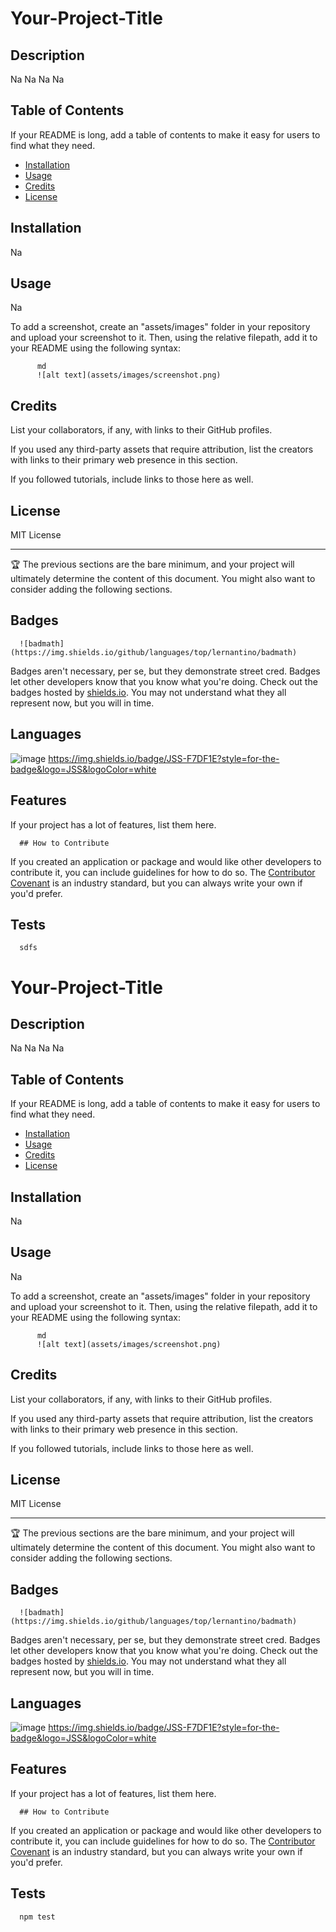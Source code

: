 
  # Your-Project-Title
      
  ## Description
      
  Na
  Na
  Na
  Na
      
  ## Table of Contents
      
  If your README is long, add a table of contents to make it easy for users to find what they need.
      
  - [Installation](#installation)
  - [Usage](#usage)
  - [Credits](#credits)
  - [License](#license)
      
  ## Installation
      
  Na
      
      
  ## Usage
      
  Na
      
      
  To add a screenshot, create an "assets/images" folder in your repository and upload your screenshot to it. Then, using the relative filepath, add it to your README using the following syntax:
      
          md
          ![alt text](assets/images/screenshot.png)
          
      
  ## Credits
      
  List your collaborators, if any, with links to their GitHub profiles.
      
  If you used any third-party assets that require attribution, list the creators with links to their primary web presence in this section.
      
  If you followed tutorials, include links to those here as well.
      
  ## License
      
  MIT License
      
      
  ---
      
  🏆 The previous sections are the bare minimum, and your project will ultimately determine the content of this document. You might also want to consider adding the following sections.
      
  ## Badges
      
      ![badmath](https://img.shields.io/github/languages/top/lernantino/badmath)
      
  Badges aren't necessary, per se, but they demonstrate street cred. Badges let other developers know that you know what you're doing. Check out the badges hosted by [shields.io](https://shields.io/). You may not understand what they all represent now, but you will in time.
      
  ## Languages 
      
      
  ![image]({BadgeURLHere})
      https://img.shields.io/badge/JSS-F7DF1E?style=for-the-badge&logo=JSS&logoColor=white
      
  ## Features
      
  If your project has a lot of features, list them here.
      
      ## How to Contribute
      
  If you created an application or package and would like other developers to contribute it, you can include guidelines for how to do so. The [Contributor Covenant](https://www.contributor-covenant.org/) is an industry standard, but you can always write your own if you'd prefer.
      
  ## Tests
      sdfs


  # Your-Project-Title
      
  ## Description
      
  Na
  Na
  Na
  Na
      
  ## Table of Contents
      
  If your README is long, add a table of contents to make it easy for users to find what they need.
      
  - [Installation](#installation)
  - [Usage](#usage)
  - [Credits](#credits)
  - [License](#license)
      
  ## Installation
      
  Na
      
      
  ## Usage
      
  Na
      
      
  To add a screenshot, create an "assets/images" folder in your repository and upload your screenshot to it. Then, using the relative filepath, add it to your README using the following syntax:
      
          md
          ![alt text](assets/images/screenshot.png)
          
      
  ## Credits
      
  List your collaborators, if any, with links to their GitHub profiles.
      
  If you used any third-party assets that require attribution, list the creators with links to their primary web presence in this section.
      
  If you followed tutorials, include links to those here as well.
      
  ## License
      
  MIT License
      
      
  ---
      
  🏆 The previous sections are the bare minimum, and your project will ultimately determine the content of this document. You might also want to consider adding the following sections.
      
  ## Badges
      
      ![badmath](https://img.shields.io/github/languages/top/lernantino/badmath)
      
  Badges aren't necessary, per se, but they demonstrate street cred. Badges let other developers know that you know what you're doing. Check out the badges hosted by [shields.io](https://shields.io/). You may not understand what they all represent now, but you will in time.
      
  ## Languages 
      
      
  ![image]({BadgeURLHere})
      https://img.shields.io/badge/JSS-F7DF1E?style=for-the-badge&logo=JSS&logoColor=white
      
  ## Features
      
  If your project has a lot of features, list them here.
      
      ## How to Contribute
      
  If you created an application or package and would like other developers to contribute it, you can include guidelines for how to do so. The [Contributor Covenant](https://www.contributor-covenant.org/) is an industry standard, but you can always write your own if you'd prefer.
      
  ## Tests
      npm test


